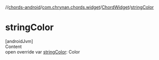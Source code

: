 //[chords-android](../../../index.md)/[com.chrynan.chords.widget](../index.md)/[ChordWidget](index.md)/[stringColor](string-color.md)



# stringColor  
[androidJvm]  
Content  
open override var [stringColor](string-color.md): Color  



